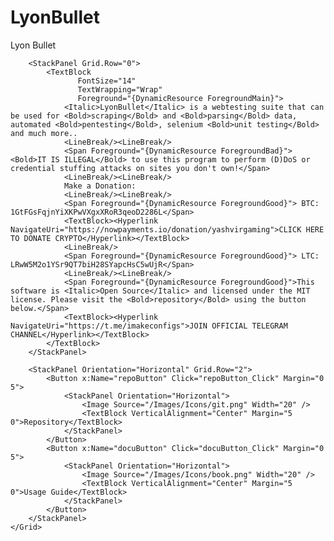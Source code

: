 # LyonBullet
Lyon Bullet

        <StackPanel Grid.Row="0">
            <TextBlock
                   FontSize="14" 
                   TextWrapping="Wrap" 
                   Foreground="{DynamicResource ForegroundMain}">
                <Italic>LyonBullet</Italic> is a webtesting suite that can be used for <Bold>scraping</Bold> and <Bold>parsing</Bold> data, automated <Bold>pentesting</Bold>, selenium <Bold>unit testing</Bold> and much more..
                <LineBreak/><LineBreak/>
                <Span Foreground="{DynamicResource ForegroundBad}"><Bold>IT IS ILLEGAL</Bold> to use this program to perform (D)DoS or credential stuffing attacks on sites you don't own!</Span>
                <LineBreak/><LineBreak/>
                Make a Donation:
                <LineBreak/><LineBreak/>
                <Span Foreground="{DynamicResource ForegroundGood}"> BTC: 1GtFGsFqjnYiXKPwVXgxXRoR3qeoD2286L</Span>
				<TextBlock><Hyperlink NavigateUri="https://nowpayments.io/donation/yashvirgaming">CLICK HERE TO DONATE CRYPTO</Hyperlink></TextBlock>
                <LineBreak/>
                <Span Foreground="{DynamicResource ForegroundGood}"> LTC: LRwW5M2o1YSr9QT7biH28SYapcHsC5wUjR</Span>
                <LineBreak/><LineBreak/>
                <Span Foreground="{DynamicResource ForegroundGood}">This software is <Italic>Open Source</Italic> and licensed under the MIT license. Please visit the <Bold>repository</Bold> using the button below.</Span>				
				<TextBlock><Hyperlink NavigateUri="https://t.me/imakeconfigs">JOIN OFFICIAL TELEGRAM CHANNEL</Hyperlink></TextBlock>
            </TextBlock>
        </StackPanel>

        <StackPanel Orientation="Horizontal" Grid.Row="2">
            <Button x:Name="repoButton" Click="repoButton_Click" Margin="0 5">
                <StackPanel Orientation="Horizontal">
                    <Image Source="/Images/Icons/git.png" Width="20" />
                    <TextBlock VerticalAlignment="Center" Margin="5 0">Repository</TextBlock>
                </StackPanel>
            </Button>
            <Button x:Name="docuButton" Click="docuButton_Click" Margin="0 5">
                <StackPanel Orientation="Horizontal">
                    <Image Source="/Images/Icons/book.png" Width="20" />
                    <TextBlock VerticalAlignment="Center" Margin="5 0">Usage Guide</TextBlock>
                </StackPanel>
            </Button>
        </StackPanel>
    </Grid>
</Page>
